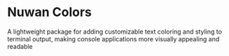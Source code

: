 # Nuwan Colors 

A lightweight package for adding customizable text coloring and styling to terminal output, making console applications more visually appealing and readable
